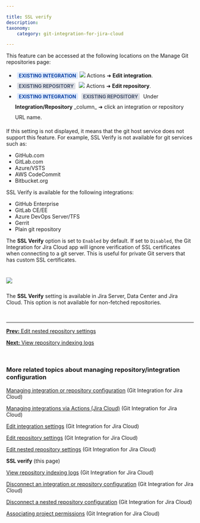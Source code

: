 ```yaml
---

title: SSL verify
description:
taxonomy:
    category: git-integration-for-jira-cloud

---
```


This feature can be accessed at the following locations on the Manage Git repositories page:

<ul style='line-height:2;'>
    <li>
        <b style='background-color:#DEEAFE; padding:1px 5px; color:#0C42A3; border-radius:3px; margin: 0 0 0 5px; font-size: small;'>EXISTING INTEGRATION</b> <img src='/wp-content/uploads/actions-icon.png' /> Actions ➜ <b>Edit integration</b>.
    </li>
    <li>
        <b style='background-color:#DEE0E5; padding:1px 5px; color:#44516C; border-radius:3px; margin: 0 5px; font-size: small;'>EXISTING REPOSITORY</b> <img src='/wp-content/uploads/actions-icon.png' /> Actions ➜ <b>Edit repository</b>.
    </li>
    <li><b style='background-color:#DEEAFE; padding:1px 5px; color:#0C42A3; border-radius:3px; margin: 0 0 0 5px; font-size: small;'>EXISTING INTEGRATION</b> <b style='background-color:#DEE0E5; padding:1px 5px; color:#44516C; border-radius:3px; margin: 0 5px; font-size: small;'>EXISTING REPOSITORY</b> Under <b>Integration/Repository</b> _column_ ➜ click an integration or repository URL name.
    </li>
</ul>

If this setting is not displayed, it means that the git host service does not support this feature. For example, SSL Verify is not available for git services such as:
*   GitHub.com
*   GitLab.com
*   Azure/VSTS
*   AWS CodeCommit
*   Bitbucket.org

SSL Verify is available for the following integrations:
*   GitHub Enterprise
*   GitLab CE/EE
*   Azure DevOps Server/TFS
*   Gerrit
*   Plain git repository

The **SSL Verify** option is set to `Enabled` by default. If set to `Disabled`, the Git Integration for Jira Cloud app will ignore verification of SSL certificates when connecting to a git server. This is useful for private Git servers that has custom SSL certificates.

<img src='/wp-content/uploads/gij-gitcloud-edit-repo-cfg-ssl-verify.png' style='margin:25px auto;max-width:100%;dispay:block;' />

<div class="bbb-callout bbb--info">
    <div class="irow">
    <div class="ilogobox">
        <span class="logoimg"></span>
    </div>
    <div class="imsgbox">
        The <b>SSL Verify</b> setting is available in Jira Server, Data Center and Jira Cloud. This option is not available for non-fetched repositories.
    </div>
    </div>
</div>

&nbsp;
* * *

[**Prev:** Edit nested repository settings](/git-integration-for-jira-cloud/edit-nested-repository-settings-gij-cloud/)

[**Next:** View repository indexing logs](/git-integratin-for-jira-cloud/view-repository-indexing-logs-gij-cloud)

&nbsp;

### More related topics about managing repository/integration configuration

[Managing integration or repository configuration](/git-integration-for-jira-cloud/managing-integration-or-repository-configuration-gij-cloud/) (Git Integration for Jira Cloud)

[Managing integrations via Actions (Jira Cloud)](/git-integration-for-jira-cloud/managing-integrations-via-actions-jira-cloud-gij-cloud/) (Git Integration for Jira Cloud)

[Edit integration settings](/git-integration-for-jira-cloud/edit-integration-gij-cloud/) (Git Integration for Jira Cloud)

[Edit repository settings](/git-integration-for-jira-cloud/edit-repository-gij-cloud/) (Git Integration for Jira Cloud)

[Edit nested repository settings](/git-integration-for-jira-cloud/edit-nested-repository-settings-gij-cloud/) (Git Integration for Jira Cloud)

**SSL verify** (this page)

[View repository indexing logs](/git-integration-for-jira-cloud/view-repository-indexing-logs-gij-cloud/) (Git Integration for Jira Cloud)

[Disconnect an integration or repository configuration](/git-integration-for-jira-cloud/removing-integration-or-repository-configuration-gij-cloud/) (Git Integration for Jira Cloud)

[Disconnect a nested repository configuration](/git-integration-for-cloud/remove-a-nested-repository-gij-cloud/) (Git Integration for Jira Cloud)

[Associating project permissions](/git-integration-for-jira-cloud/associating-project-permissions-gij-cloud/) (Git Integration for Jira Cloud)

